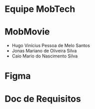 # Equipe MobTech

# MobMovie
- Hugo Vinícius Pessoa de Melo Santos
- Jonas Mariano de Oliveira Silva
- Caio Mario do Nascimento Silva

# Figma

# Doc de Requisitos
